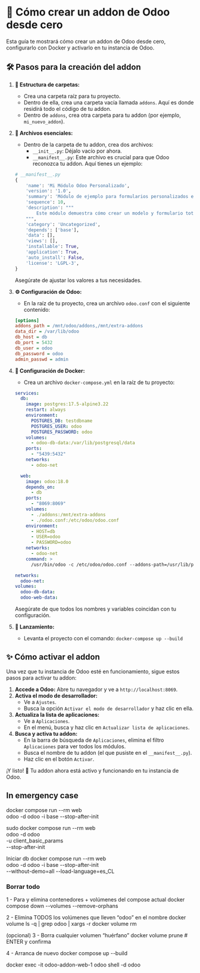 # 🚀 Cómo crear un addon de Odoo desde cero

Esta guía te mostrará cómo crear un addon de Odoo desde cero, configurarlo con Docker y activarlo en tu instancia de Odoo.

## 🛠️ Pasos para la creación del addon

1.  **📁 Estructura de carpetas:**
    *   Crea una carpeta raíz para tu proyecto.
    *   Dentro de ella, crea una carpeta vacía llamada `addons`. Aquí es donde residirá todo el código de tu addon.
    *   Dentro de `addons`, crea otra carpeta para tu addon (por ejemplo, `mi_nuevo_addon`).

2.  **📄 Archivos esenciales:**
    *   Dentro de la carpeta de tu addon, crea dos archivos:
        *   `__init__.py`: Déjalo vacío por ahora.
        *   `__manifest__.py`: Este archivo es crucial para que Odoo reconozca tu addon. Aquí tienes un ejemplo:

    ```python
    # __manifest__.py
    {
        'name': 'Mi Módulo Odoo Personalizado',
        'version': '1.0',
        'summary': 'Módulo de ejemplo para formularios personalizados en Odoo.',
        'sequence': 10,
        'description': """
            Este módulo demuestra cómo crear un modelo y formulario totalmente personalizado en Odoo.
        """,
        'category': 'Uncategorized',
        'depends': ['base'],
        'data': [],
        'views': [],
        'installable': True,
        'application': True,
        'auto_install': False,
        'license': 'LGPL-3',
    }
    ```

    Asegúrate de ajustar los valores a tus necesidades.

3.  **⚙️ Configuración de Odoo:**
    *   En la raíz de tu proyecto, crea un archivo `odoo.conf` con el siguiente contenido:

    ```ini
    [options]
    addons_path = /mnt/odoo/addons,/mnt/extra-addons
    data_dir = /var/lib/odoo
    db_host = db
    db_port = 5432
    db_user = odoo
    db_password = odoo
    admin_passwd = admin
    ```

4.  **🐳 Configuración de Docker:**
    *   Crea un archivo `docker-compose.yml` en la raíz de tu proyecto:

    ```yaml
    services:
      db:
        image: postgres:17.5-alpine3.22
        restart: always
        environment:
          POSTGRES_DB: testdbname
          POSTGRES_USER: odoo
          POSTGRES_PASSWORD: odoo
        volumes:
          - odoo-db-data:/var/lib/postgresql/data
        ports:
          - "5439:5432"
        networks:
          - odoo-net

      web:
        image: odoo:18.0
        depends_on:
          - db
        ports:
          - "8069:8069"
        volumes:
          - ./addons:/mnt/extra-addons
          - ./odoo.conf:/etc/odoo/odoo.conf
        environment:
          - HOST=db
          - USER=odoo
          - PASSWORD=odoo
        networks:
          - odoo-net
        command: >
          /usr/bin/odoo -c /etc/odoo/odoo.conf --addons-path=/usr/lib/python3/dist-packages/odoo/addons,/mnt/extra-addons

    networks:
      odoo-net:
    volumes:
      odoo-db-data:
      odoo-web-data:
    ```

    Asegúrate de que todos los nombres y variables coincidan con tu configuración.

5.  **🚀 Lanzamiento:**
    *   Levanta el proyecto con el comando: `docker-compose up --build`

## ✨ Cómo activar el addon

Una vez que tu instancia de Odoo esté en funcionamiento, sigue estos pasos para activar tu addon:

1.  **Accede a Odoo:** Abre tu navegador y ve a `http://localhost:8069`.
2.  **Activa el modo de desarrollador:**
    *   Ve a `Ajustes`.
    *   Busca la opción `Activar el modo de desarrollador` y haz clic en ella.
3.  **Actualiza la lista de aplicaciones:**
    *   Ve a `Aplicaciones`.
    *   En el menú, busca y haz clic en `Actualizar lista de aplicaciones`.
4.  **Busca y activa tu addon:**
    *   En la barra de búsqueda de `Aplicaciones`, elimina el filtro `Aplicaciones` para ver todos los módulos.
    *   Busca el nombre de tu addon (el que pusiste en el `__manifest__.py`).
    *   Haz clic en el botón `Activar`.

¡Y listo! 🎉 Tu addon ahora está activo y funcionando en tu instancia de Odoo.

## In emergency case
docker compose run --rm web \
  odoo -d odoo -i base --stop-after-init

sudo docker compose run --rm web \
  odoo -d odoo \
       -u client_basic_params \
       --stop-after-init

Iniciar db
docker compose run --rm web \
  odoo -d odoo -i base --stop-after-init \
  --without-demo=all --load-language=es_CL

### Borrar todo 
 1 - Para y elimina contenedores + volúmenes del compose actual
docker compose down --volumes --remove-orphans

 2 - Elimina TODOS los volúmenes que lleven “odoo” en el nombre
docker volume ls -q | grep odoo | xargs -r docker volume rm

 (opcional) 3 - Borra cualquier volumen “huérfano”
docker volume prune     # ENTER y confirma

 4 - Arranca de nuevo
docker compose up --build

docker exec -it odoo-addon-web-1 odoo shell -d odoo